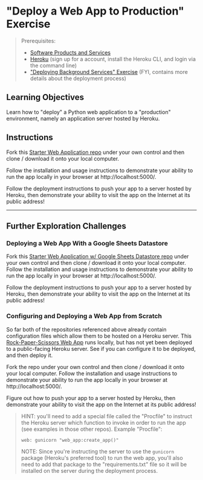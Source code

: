 # "Deploy a Web App to Production" Exercise

> Prerequisites:
>   + [Software Products and Services](/units/unit-9.md)
>   + [Heroku](/notes/clis/heroku.md) (sign up for a account, install the Heroku CLI, and login via the command line)
>   + ["Deploying Background Services" Exercise](/exercises/deploying-services/README.md) (FYI, contains more details about the deployment process)

## Learning Objectives

Learn how to "deploy" a Python web application to a "production" environment, namely an application server hosted by Heroku.

## Instructions

Fork this [Starter Web Application repo](https://github.com/prof-rossetti/web-app-starter-flask) under your own control and then clone / download it onto your local computer.

Follow the installation and usage instructions to demonstrate your ability to run the app locally in your browser at http://localhost:5000/.

Follow the deployment instructions to push your app to a server hosted by Heroku, then demonstrate your ability to visit the app on the Internet at its public address!

<hr>

## Further Exploration Challenges

### Deploying a Web App With a Google Sheets Datastore

Fork this [Starter Web Application w/ Google Sheets Datastore repo](https://github.com/prof-rossetti/web-app-starter-flask-sheets) under your own control and then clone / download it onto your local computer. Follow the installation and usage instructions to demonstrate your ability to run the app locally in your browser at http://localhost:5000/.

Follow the deployment instructions to push your app to a server hosted by Heroku, then demonstrate your ability to visit the app on the Internet at its public address!

### Configuring and Deploying a Web App from Scratch

So far both of the repositories referenced above already contain configuration files which allow them to be hosted on a Heroku server. This [Rock-Paper-Scissors Web App](https://github.com/prof-rossetti/rock-paper-scissors-flask) runs locally, but has not yet been deployed to a public-facing Heroku server. See if you can configure it to be deployed, and then deploy it.

Fork the repo under your own control and then clone / download it onto your local computer. Follow the installation and usage instructions to demonstrate your ability to run the app locally in your browser at http://localhost:5000/.

Figure out how to push your app to a server hosted by Heroku, then demonstrate your ability to visit the app on the Internet at its public address!

> HINT: you'll need to add a special file called the "Procfile" to instruct the Heroku server which function to invoke in order to run the app (see examples in those other repos). Example "Procfile":
>
>     web: gunicorn "web_app:create_app()"
>
> NOTE: Since you're instructing the server to use the `gunicorn` package (Heroku's preferred tool) to run the web app, you'll also need to add that package to the "requirements.txt" file so it will be installed on the server during the deployment process.
